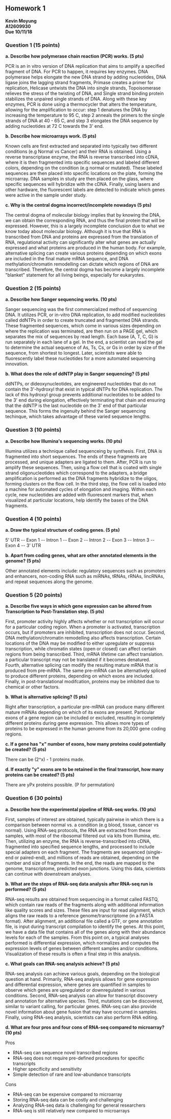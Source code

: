 ## Homework 1

**Kevin Moyung**   
**A12609930**   
**Due 10/11/18**   

### Question 1 (15 points)

**a. Describe how polymerase chain reaction (PCR) works. (5 pts)**

PCR is an in vitro version of DNA replication that aims to amplify a specified fragment of DNA. For PCR to happen, it requires key enzymes. DNA polymerase helps elongate the new DNA strand by adding nucleotides, DNA ligase joins the lagging strand fragments, Primase creates a primer for replication, Helicase untwists the DNA into single strands, Topoisomerase relieves the stress of the twisting of DNA, and Single strand binding protein stabilizes the unpaired single strands of DNA. Along with these key enzymes, PCR is done using a thermocycler that alters the temperature, allowing for the amplification to occur: step 1 denatures the DNA by increasing the temperature to 95 C, step 2 anneals the primers to the single strands of DNA at 40 - 65 C, and step 3 elongates the DNA sequence by adding nucleotides at 72 C towards the 3' end. 

**b. Describe how microarrays work. (5 pts)**

Known cells are first extracted and separated into typically two different conditions (e.g Normal vs Cancer) and their RNA is obtained. Using a reverse transcriptase enzyme, the RNA is reverse transcribed into cDNA, where it is then fragmented into specific sequences and labeled different colors, depending on the condition (e.g normal or mutated). These labeled sequences are then placed into specific locations on the plate, forming the microarray. DNA samples in study are then placed on the glass, where specific sequences will hybridize with the cDNA. Finally, using lasers and other hardware, the fluorescent labels are detected to indicate which genes were active in the sample under study. 

**c. Why is the central dogma incorrect/incomplete nowadays (5 pts)**

The central dogma of molecular biology implies that by knowing the DNA, we can obtain the corresponding RNA, and thus the final protein that will be expressed. However, this is a largely incomplete conclusion due to what we know today about molecular biology. Although it is true that RNA is transcribed from DNA and proteins are expressed from the translation of RNA, regulational activity can significantly alter what genes are actually expressed and what proteins are produced in the human body. For example, alternative splicing can create various proteins depending on which exons are included in the final mature mRNA sequence, and DNA methylation/chromatin remodelling can dictate which regions of DNA are transcribed. Therefore, the central dogma has become a largely incomplete "blanket" statement for all living beings, especially for eukaryotes.

### Question 2 (15 points)

**a. Describe how Sanger sequencing works. (10 pts)**

Sanger sequencing was the first commercialized method of sequencing DNA. It utilizes PCR, or in-vitro DNA replication, to add modified nucleotides called ddNTPs in order to create truncated and fragmented DNA strands. These fragmented sequences, which come in various sizes depending on where the replication was terminated, are then run on a PAGE gel, which separates the mix of sequences by read length. Each base (A, T, C, G) is run separately in each lane of a gel. In the end, a scientist can read the gel to determine the actual sequence of As, Ts, Cs, or Gs in order by size of the sequence, from shortest to longest. Later, scientists were able to fluorescently label these nucleotides for a more automated sequencing innovation.

**b. What does the role of ddNTP play in Sanger sequencing? (5 pts)**

ddNTPs, or dideoxynucleotides, are engineered nucleotides that do not contain the 3'-hydroxyl that exist in typical dNTPs for DNA replication. The lack of this hydroxyl group prevents additional nucleotides to be added to the 3' end during elongation, effectively terminating that chain and ensuring that the ddNTP is the last nucleotide on the 3' end of that particular sequence. This forms the ingenuity behind the Sanger sequencing techinque, which takes advantage of these varied sequence lengths.

### Question 3 (10 points)

**a. Describe how Illumina's sequencing works. (10 pts)**

Illumina utilizes a technique called sequenceing by synthesis. First, DNA is fragmented into short sequences. The ends of these fragments are processed, and unique adapters are ligated to them. After, PCR is run to amplify these sequences. Then, using a flow cell that is coated with single strand oligonucleotides which correspond to the adapters, a bridge amplification is performed as the DNA fragments hybridize to the oligos, forming clusters on the flow cell. In the third step, the flow cell is loaded into a machine for automated cycles of elongation and imaging. Within each cycle, new nucleotides are added with fluorescent markers that, when visualized at particular locations, help identify the bases of the DNA fragments. 

### Question 4 (10 points)

**a. Draw the typical structure of coding genes. (5 pts)**

5' UTR -- Exon 1 -- Intron 1 -- Exon 2 -- Intron 2 -- Exon 3 -- Intron 3 -- Exon 4 -- 3' UTR

**b. Apart from coding genes, what are other annotated elements in the genome? (5 pts)**

Other annotated elements include: regulatory sequences such as promoters and enhancers, non-coding RNA such as miRNAs, tRNAs, rRNAs, lincRNAs, and repeat sequences along the genome.

### Question 5 (20 points)

**a. Describe five ways in which gene expression can be altered from Transcription to Post-Translation step. (5 pts)**

First, promoter activity highly affects whether or not transcription will occur for a particular coding region. When a promoter is activated, transcription occurs, but if promoters are inhibited, transcription does not occur. Second, DNA methylation/chromatin remodelling also affects transcription. Certain locations of the DNA may be modified to either upregulate or suppress transcription, while chromatin states (open or closed) can affect certain regions from being transcribed. Third, mRNA lifetime can affect translation. a particular transcript may not be translated if it becomes denatured. Fourth, alternative splicing can modify the resulting mature mRNA that is produced from pre-mRNA. The same pre-mRNA can be alternatively spliced to produce different proteins, depending on which exons are included. Finally, in post-translational modifcation, proteins may be inhibited due to chemical or other factors.

**b. What is alternative splicing? (5 pts)**

Right after transcription, a particular pre-mRNA can produce many different mature mRNAs depending on which of its exons are present. Particular exons of a gene region can be included or excluded, resulting in completely different proteins during gene expression. This allows more types of proteins to be expressed in the human genome from its 20,000 gene coding regions.

**c. If a gene has "x" number of exons, how many proteins could potentially be created? (5 pts)**

There can be (2^x) - 1 proteins made.

**d. If exactly "y" exons are to be retained in the final transcript, how many proteins can be created? (5 pts)**

There are yPx proteins possible. (P for permutation)

### Question 6 (30 points)

**a. Describe how the experimental pipeline of RNA-seq works. (10 pts)**

First, samples of interest are obtained, typically pairwise in which there is a comparison between normal vs. a condition (e.g blood, tissue, cancer vs normal). Using RNA-seq protocols, the RNA are extracted from these samples, with most of the ribosomal filtered out via kits from Illumina, etc. Then, utilizing an enzyme, the RNA is reverse-transcribed into cDNA, fragmented into specified sequence lengths, and processed to include special adapters on each fragment. The fragments are sequenced (single-end or paired-end), and millions of reads are obtained, depending on the number and size of fragments. In the end, the reads are mapped to the genome, transcriptome, predicted exon junctions. Using this data, scientists can continue with downstream analyses.

**b. What are the steps of RNA-seq data analysis after RNA-seq run is performed? (5 pts)**

RNA-seq results are obtained from sequencing in a format called FASTQ, which contain raw reads of the fragments along with additional information like quality scores and sizes. These files are input for read alignment, which aligns the raw reads to a reference genome/transcriptome (in a FASTA format). After alignment, an additional file called a GTF, or gene annotation file, is input during transcript compilation to identify the genes. At this point, we have a data file that contains all of the genes along with their abundance levels for each of the samples. From this point on, a typical analyses performed is differential expression, which normalizes and computes the expression levels of genes between different samples and/or conditions. Visualization of these results is often a final step in this analysis.

**c. What goals can RNA-seq analysis achieve? (5 pts)**

RNA-seq analysis can achieve various goals, depending on the biological question at hand. Primarily, RNA-seq analysis allows for gene expression and differential expression, where genes are quantified in samples to observe which genes are upregulated or downregulated in various conditions. Second, RNA-seq analysis can allow for transcript discovery and annotation for alternative species. Third, mutations can be discovered, similar to variant calling, for particular genes. RNA-seq can also provide novel information about gene fusion that may have occurred in samples. Finally, using RNA-seq analysis, scientists can also perform RNA editing.

**d. What are four pros and four cons of RNA-seq compared to microarray? (10 pts)**

Pros
- RNA-seq can sequence novel transcribed regions
- RNA-seq does not require pre-defined procedures for specific transcripts
- Higher specificity and sensitivity
- Simple detection of rare and low-abundance transcripts

Cons
- RNA-seq can be expensive compared to microarray
- Storing RNA-seq data can be costly and challenging
- Analyzing RNA-seq data is challenging for general researchers
- RNA-seq is still relatively new compared to microarrays
